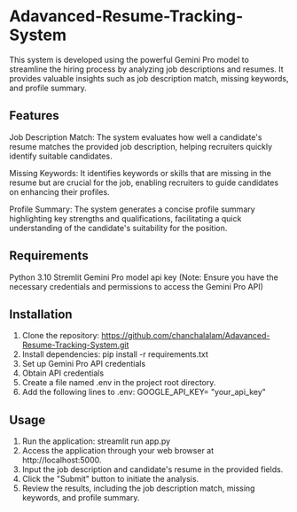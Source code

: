 # Adavanced-Resume-Tracking-System

This system is developed using the powerful Gemini Pro model to streamline the hiring process by analyzing job descriptions and resumes. It provides valuable insights such as job description match, missing keywords, and profile summary.

## Features

Job Description Match: The system evaluates how well a candidate's resume matches the provided job description, helping recruiters quickly identify suitable candidates.

Missing Keywords: It identifies keywords or skills that are missing in the resume but are crucial for the job, enabling recruiters to guide candidates on enhancing their profiles.

Profile Summary: The system generates a concise profile summary highlighting key strengths and qualifications, facilitating a quick understanding of the candidate's suitability for the position.

## Requirements

Python 3.10
Stremlit
Gemini Pro model api key (Note: Ensure you have the necessary credentials and permissions to access the Gemini Pro API)

## Installation

1. Clone the repository: https://github.com/chanchalalam/Adavanced-Resume-Tracking-System.git
2. Install dependencies: pip install -r requirements.txt
3. Set up Gemini Pro API credentials
4. Obtain API credentials
5. Create a file named .env in the project root directory.
6. Add the following lines to .env: GOOGLE_API_KEY= "your_api_key"

   
## Usage

1. Run the application: streamlit run app.py
2. Access the application through your web browser at http://localhost:5000.
3. Input the job description and candidate's resume in the provided fields.
4. Click the "Submit" button to initiate the analysis.
5. Review the results, including the job description match, missing keywords, and profile summary.

